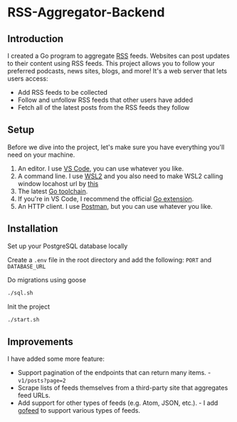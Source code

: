 # RSS-Aggregator-Backend

## Introduction

I created a Go program to aggregate [RSS](https://en.wikipedia.org/wiki/RSS) feeds. Websites can post updates to their content using RSS feeds. This project allows you to follow your preferred podcasts, news sites, blogs, and more! It's a web server that lets users access:

* Add RSS feeds to be collected
* Follow and unfollow RSS feeds that other users have added
* Fetch all of the latest posts from the RSS feeds they follow

## Setup

Before we dive into the project, let's make sure you have everything you'll need on your machine.

1. An editor. I use [VS Code](https://code.visualstudio.com/), you can use whatever you like.
2. A command line. I use [WSL2](https://docs.microsoft.com/en-us/windows/wsl/install) and you also need to make WSL2 calling window locahost url by [this](https://stackoverflow.com/a/67596486)
3. The latest [Go toolchain](https://golang.org/doc/install).
4. If you're in VS Code, I recommend the official [Go extension](https://marketplace.visualstudio.com/items?itemName=golang.Go).
5. An HTTP client. I use [Postman](https://www.postman.com/downloads/), but you can use whatever you like.

## Installation

Set up your PostgreSQL database locally

Create a `.env` file in the root directory and add the following: `PORT` and `DATABASE_URL`

Do migrations using goose

```bash
./sql.sh
```

Init the project

```bash
./start.sh
```

## Improvements

I have added some more feature:

* Support pagination of the endpoints that can return many items. - `v1/posts?page=2`
* Scrape lists of feeds themselves from a third-party site that aggregates feed URLs.
* Add support for other types of feeds (e.g. Atom, JSON, etc.). - I add [gofeed](https://github.com/mmcdole/gofeed) to support various types of feeds.
